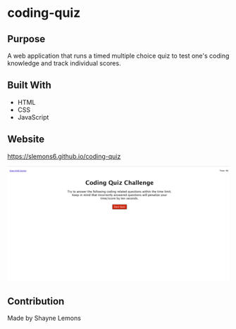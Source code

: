 # coding-quiz

## Purpose
A web application that runs a timed multiple choice quiz to test one's coding knowledge and track individual scores.

## Built With
* HTML
* CSS 
* JavaScript 

## Website
https://slemons6.github.io/coding-quiz

<img src="./assets/images/coding-quiz screenshot.jpg" 
alt ="Screenshot of Coding Quiz website" />

## Contribution
Made by Shayne Lemons
